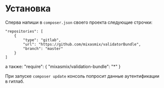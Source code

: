 Установка
===================

Сперва напиши в `composer.json` своего проекта следующие строчки:

    "repositories": [
        {
            "type": "gitlab",
            "url": "https://github.com/mixasmix/validatorBundle",
            "branch": "master"
        }
    ]

а также:
        "require": {
            "mixasmix/validation-bundle": "*"
        }

При запуске `composer update` консоль попросит данные аутентификации в гитлаб.
      